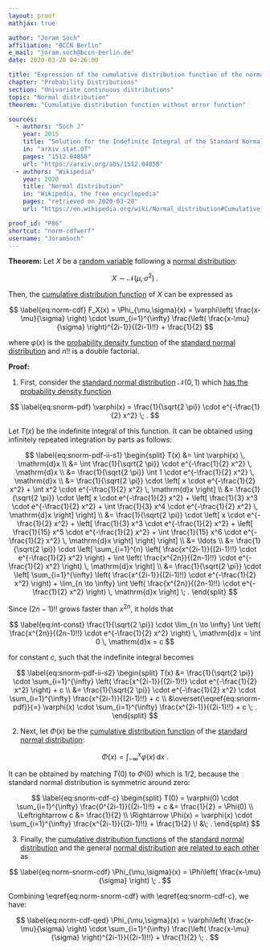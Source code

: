 ```yaml
---
layout: proof
mathjax: true

author: "Joram Soch"
affiliation: "BCCN Berlin"
e_mail: "joram.soch@bccn-berlin.de"
date: 2020-03-20 04:26:00

title: "Expression of the cumulative distribution function of the normal distribution without the error function"
chapter: "Probability Distributions"
section: "Univariate continuous distributions"
topic: "Normal distribution"
theorem: "Cumulative distribution function without error function"

sources:
  - authors: "Soch J"
    year: 2015
    title: "Solution for the Indefinite Integral of the Standard Normal Probability Density Function"
    in: "arXiv stat.OT"
    pages: "1512.04858"
    url: "https://arxiv.org/abs/1512.04858"
  - authors: "Wikipedia"
    year: 2020
    title: "Normal distribution"
    in: "Wikipedia, the free encyclopedia"
    pages: "retrieved on 2020-03-20"
    url: "https://en.wikipedia.org/wiki/Normal_distribution#Cumulative_distribution_function"

proof_id: "P86"
shortcut: "norm-cdfwerf"
username: "JoramSoch"
---
```



**Theorem:** Let $X$ be a [random variable](/D/rvar) following a [normal distribution](/D/norm):

$$ \label{eq:norm}
X \sim \mathcal{N}(\mu, \sigma^2) \; .
$$

Then, the [cumulative distribution function](/D/cdf) of $X$ can be expressed as

$$ \label{eq:norm-cdf}
F_X(x) = \Phi_{\mu,\sigma}(x) = \varphi\left( \frac{x-\mu}{\sigma} \right) \cdot \sum_{i=1}^{\infty} \frac{\left( \frac{x-\mu}{\sigma} \right)^{2i-1}}{(2i-1)!!} + \frac{1}{2}
$$

where $\varphi(x)$ is the [probability density function](/D/pdf) of the [standard normal distribution](/D/snorm) and $n!!$ is a double factorial.


**Proof:**

1) First, consider the [standard normal distribution](/D/snorm) $\mathcal{N}(0, 1)$ which [has the probability density function](/P/norm-pdf)

$$ \label{eq:snorm-pdf}
\varphi(x) = \frac{1}{\sqrt{2 \pi}} \cdot e^{-\frac{1}{2} x^2} \; .
$$

Let $T(x)$ be the indefinite integral of this function. It can be obtained using infinitely repeated integration by parts as follows:

$$ \label{eq:snorm-pdf-ii-s1}
\begin{split}
T(x) &= \int \varphi(x) \, \mathrm{d}x \\
&= \int \frac{1}{\sqrt{2 \pi}} \cdot e^{-\frac{1}{2} x^2} \, \mathrm{d}x \\
&= \frac{1}{\sqrt{2 \pi}} \int 1 \cdot e^{-\frac{1}{2} x^2} \, \mathrm{d}x \\
&= \frac{1}{\sqrt{2 \pi}} \cdot \left[ x \cdot e^{-\frac{1}{2} x^2} + \int x^2 \cdot e^{-\frac{1}{2} x^2} \, \mathrm{d}x \right] \\
&= \frac{1}{\sqrt{2 \pi}} \cdot \left[ x \cdot e^{-\frac{1}{2} x^2} + \left[ \frac{1}{3} x^3 \cdot e^{-\frac{1}{2} x^2} + \int \frac{1}{3} x^4 \cdot e^{-\frac{1}{2} x^2} \, \mathrm{d}x \right] \right] \\
&= \frac{1}{\sqrt{2 \pi}} \cdot \left[ x \cdot e^{-\frac{1}{2} x^2} + \left[ \frac{1}{3} x^3 \cdot e^{-\frac{1}{2} x^2} + \left[ \frac{1}{15} x^5 \cdot e^{-\frac{1}{2} x^2} + \int \frac{1}{15} x^6 \cdot e^{-\frac{1}{2} x^2} \, \mathrm{d}x \right] \right] \right] \\
&= \ldots \\
&= \frac{1}{\sqrt{2 \pi}} \cdot \left[ \sum_{i=1}^{n} \left( \frac{x^{2i-1}}{(2i-1)!!} \cdot e^{-\frac{1}{2} x^2} \right) + \int \left( \frac{x^{2n}}{(2n-1)!!} \cdot e^{-\frac{1}{2} x^2} \right) \, \mathrm{d}x \right] \\
&= \frac{1}{\sqrt{2 \pi}} \cdot \left[ \sum_{i=1}^{\infty} \left( \frac{x^{2i-1}}{(2i-1)!!} \cdot e^{-\frac{1}{2} x^2} \right) + \lim_{n \to \infty} \int \left( \frac{x^{2n}}{(2n-1)!!} \cdot e^{-\frac{1}{2} x^2} \right) \, \mathrm{d}x \right] \; .
\end{split}
$$

Since $(2n-1)!!$ grows faster than $x^{2n}$, it holds that

$$ \label{eq:int-const}
\frac{1}{\sqrt{2 \pi}} \cdot \lim_{n \to \infty} \int \left( \frac{x^{2n}}{(2n-1)!!} \cdot e^{-\frac{1}{2} x^2} \right) \, \mathrm{d}x = \int 0 \, \mathrm{d}x = c
$$

for constant $c$, such that the indefinite integral becomes

$$ \label{eq:snorm-pdf-ii-s2}
\begin{split}
T(x) &= \frac{1}{\sqrt{2 \pi}} \cdot \sum_{i=1}^{\infty} \left( \frac{x^{2i-1}}{(2i-1)!!} \cdot e^{-\frac{1}{2} x^2} \right) + c \\
&= \frac{1}{\sqrt{2 \pi}} \cdot e^{-\frac{1}{2} x^2} \cdot \sum_{i=1}^{\infty} \frac{x^{2i-1}}{(2i-1)!!} + c \\
&\overset{\eqref{eq:snorm-pdf}}{=} \varphi(x) \cdot \sum_{i=1}^{\infty} \frac{x^{2i-1}}{(2i-1)!!} + c \; .
\end{split}
$$

2) Next, let $\Phi(x)$ be the [cumulative distribution function](/D/cdf) of the [standard normal distribution](/D/snorm):

$$ \label{eq:snorm-cdf}
\Phi(x) = \int_{-\infty}^x \varphi(x) \, \mathrm{d}x \; .
$$

It can be obtained by matching $T(0)$ to $\Phi(0)$ which is $1/2$, because the standard normal distribution is symmetric around zero:

$$ \label{eq:snorm-cdf-c}
\begin{split}
T(0) = \varphi(0) \cdot \sum_{i=1}^{\infty} \frac{0^{2i-1}}{(2i-1)!!} + c &= \frac{1}{2} = \Phi(0) \\
\Leftrightarrow c &= \frac{1}{2} \\
\Rightarrow \Phi(x) = \varphi(x) \cdot \sum_{i=1}^{\infty} \frac{x^{2i-1}}{(2i-1)!!} + \frac{1}{2} \! &\; .
\end{split}
$$

3) Finally, the [cumulative distribution functions](/D/cdf) of the [standard normal distribution](/D/snorm) and the general [normal distribution](/D/norm) [are related to each other](/P/norm-snorm) as

$$ \label{eq:norm-snorm-cdf}
\Phi_{\mu,\sigma}(x) = \Phi\left( \frac{x-\mu}{\sigma} \right) \; .
$$

Combining \eqref{eq:norm-snorm-cdf} with \eqref{eq:snorm-cdf-c}, we have:

$$ \label{eq:norm-cdf-qed}
\Phi_{\mu,\sigma}(x) = \varphi\left( \frac{x-\mu}{\sigma} \right) \cdot \sum_{i=1}^{\infty} \frac{\left( \frac{x-\mu}{\sigma} \right)^{2i-1}}{(2i-1)!!} + \frac{1}{2} \; .
$$